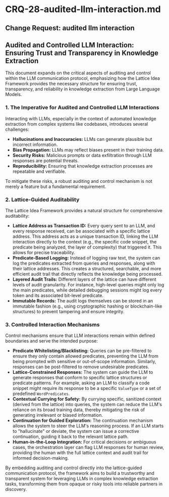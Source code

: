 # CRQ-28-audited-llm-interaction.md

## Change Request: audited llm interaction
## Audited and Controlled LLM Interaction: Ensuring Trust and Transparency in Knowledge Extraction

This document expands on the critical aspects of auditing and control within the LLM communication protocol, emphasizing how the Lattice Idea Framework provides the necessary structure for ensuring trust, transparency, and reliability in knowledge extraction from Large Language Models.

### 1. The Imperative for Audited and Controlled LLM Interactions

Interacting with LLMs, especially in the context of automated knowledge extraction from complex systems like codebases, introduces several challenges:

*   **Hallucinations and Inaccuracies:** LLMs can generate plausible but incorrect information.
*   **Bias Propagation:** LLMs may reflect biases present in their training data.
*   **Security Risks:** Malicious prompts or data exfiltration through LLM responses are potential threats.
*   **Reproducibility:** Ensuring that knowledge extraction processes are repeatable and verifiable.

To mitigate these risks, a robust auditing and control mechanism is not merely a feature but a fundamental requirement.

### 2. Lattice-Guided Auditability

The Lattice Idea Framework provides a natural structure for comprehensive auditability:

*   **Lattice Address as Transaction ID:** Every query sent to an LLM, and every response received, can be associated with a specific lattice address. This address acts as a unique transaction ID, linking the LLM interaction directly to the context (e.g., the specific code snippet, the predicate being analyzed, the layer of complexity) that triggered it. This allows for precise traceability.
*   **Predicate-Based Logging:** Instead of logging raw text, the system can log the predicates extracted from queries and responses, along with their lattice addresses. This creates a structured, searchable, and more efficient audit trail that directly reflects the knowledge being processed.
*   **Layered Audit Trails:** Different layers of the lattice can have different levels of audit granularity. For instance, high-level queries might only log the main predicates, while detailed debugging sessions might log every token and its associated bit-level predicate.
*   **Immutable Records:** The audit logs themselves can be stored in an immutable fashion (e.g., using cryptographic hashing or blockchain-like structures) to prevent tampering and ensure integrity.

### 3. Controlled Interaction Mechanisms

Control mechanisms ensure that LLM interactions remain within defined boundaries and serve the intended purpose:

*   **Predicate Whitelisting/Blacklisting:** Queries can be pre-filtered to ensure they only contain allowed predicates, preventing the LLM from being prompted with sensitive or out-of-scope information. Similarly, responses can be post-filtered to remove undesirable predicates.
*   **Lattice-Constrained Responses:** The system can guide the LLM to generate responses that conform to specific lattice structures or predicate patterns. For example, asking an LLM to classify a code snippet might require its response to be a specific `ValueType` or a set of predefined `WordPredicates`.
*   **Contextual Currying for Safety:** By currying specific, sanitized context (derived from the lattice) into queries, the system can reduce the LLM's reliance on its broad training data, thereby mitigating the risk of generating irrelevant or biased information.
*   **Continuation for Guided Exploration:** The continuation mechanism allows the system to steer the LLM's reasoning process. If an LLM starts to "hallucinate" or deviate, the system can issue a corrective continuation, guiding it back to the relevant lattice path.
*   **Human-in-the-Loop Integration:** For critical decisions or ambiguous cases, the orchestration layer can flag LLM responses for human review, providing the human with the full lattice context and audit trail for informed decision-making.

By embedding auditing and control directly into the lattice-guided communication protocol, the framework aims to build a trustworthy and transparent system for leveraging LLMs in complex knowledge extraction tasks, transforming them from opaque or risky tools into reliable partners in discovery.
